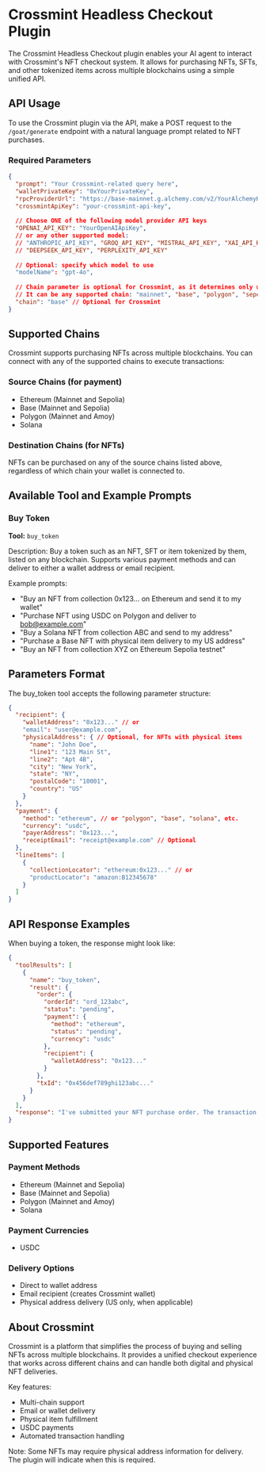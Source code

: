 # Crossmint Headless Checkout Plugin

The Crossmint Headless Checkout plugin enables your AI agent to interact with Crossmint's NFT checkout system. It allows for purchasing NFTs, SFTs, and other tokenized items across multiple blockchains using a simple unified API.

## API Usage

To use the Crossmint plugin via the API, make a POST request to the `/goat/generate` endpoint with a natural language prompt related to NFT purchases.

### Required Parameters

```json
{
  "prompt": "Your Crossmint-related query here",
  "walletPrivateKey": "0xYourPrivateKey",
  "rpcProviderUrl": "https://base-mainnet.g.alchemy.com/v2/YourAlchemyKey",
  "crossmintApiKey": "your-crossmint-api-key",
  
  // Choose ONE of the following model provider API keys
  "OPENAI_API_KEY": "YourOpenAIApiKey",
  // or any other supported model:
  // "ANTHROPIC_API_KEY", "GROQ_API_KEY", "MISTRAL_API_KEY", "XAI_API_KEY", 
  // "DEEPSEEK_API_KEY", "PERPLEXITY_API_KEY"
  
  // Optional: specify which model to use
  "modelName": "gpt-4o",
  
  // Chain parameter is optional for Crossmint, as it determines only which wallet will execute transactions
  // It can be any supported chain: "mainnet", "base", "polygon", "sepolia", etc.
  "chain": "base" // Optional for Crossmint
}
```

## Supported Chains

Crossmint supports purchasing NFTs across multiple blockchains. You can connect with any of the supported chains to execute transactions:

### Source Chains (for payment)
- Ethereum (Mainnet and Sepolia)
- Base (Mainnet and Sepolia)
- Polygon (Mainnet and Amoy)
- Solana

### Destination Chains (for NFTs)
NFTs can be purchased on any of the source chains listed above, regardless of which chain your wallet is connected to.

## Available Tool and Example Prompts

### Buy Token

**Tool:** `buy_token`

Description: Buy a token such as an NFT, SFT or item tokenized by them, listed on any blockchain. Supports various payment methods and can deliver to either a wallet address or email recipient.

Example prompts:
- "Buy an NFT from collection 0x123... on Ethereum and send it to my wallet"
- "Purchase NFT using USDC on Polygon and deliver to bob@example.com"
- "Buy a Solana NFT from collection ABC and send to my address"
- "Purchase a Base NFT with physical item delivery to my US address"
- "Buy an NFT from collection XYZ on Ethereum Sepolia testnet"

## Parameters Format

The buy_token tool accepts the following parameter structure:

```json
{
  "recipient": {
    "walletAddress": "0x123..." // or
    "email": "user@example.com",
    "physicalAddress": { // Optional, for NFTs with physical items
      "name": "John Doe",
      "line1": "123 Main St",
      "line2": "Apt 4B",
      "city": "New York",
      "state": "NY",
      "postalCode": "10001",
      "country": "US"
    }
  },
  "payment": {
    "method": "ethereum", // or "polygon", "base", "solana", etc.
    "currency": "usdc",
    "payerAddress": "0x123...",
    "receiptEmail": "receipt@example.com" // Optional
  },
  "lineItems": [
    {
      "collectionLocator": "ethereum:0x123..." // or
      "productLocator": "amazon:B12345678"
    }
  ]
}
```

## API Response Examples

When buying a token, the response might look like:

```json
{
  "toolResults": [
    {
      "name": "buy_token",
      "result": {
        "order": {
          "orderId": "ord_123abc",
          "status": "pending",
          "payment": {
            "method": "ethereum",
            "status": "pending",
            "currency": "usdc"
          },
          "recipient": {
            "walletAddress": "0x123..."
          }
        },
        "txId": "0x456def789ghi123abc..."
      }
    }
  ],
  "response": "I've submitted your NFT purchase order. The transaction has been sent with hash 0x456def789ghi123abc... Once confirmed, the NFT will be delivered to your wallet address."
}
```

## Supported Features

### Payment Methods
- Ethereum (Mainnet and Sepolia)
- Base (Mainnet and Sepolia)
- Polygon (Mainnet and Amoy)
- Solana

### Payment Currencies
- USDC

### Delivery Options
- Direct to wallet address
- Email recipient (creates Crossmint wallet)
- Physical address delivery (US only, when applicable)

## About Crossmint

Crossmint is a platform that simplifies the process of buying and selling NFTs across multiple blockchains. It provides a unified checkout experience that works across different chains and can handle both digital and physical NFT deliveries.

Key features:
- Multi-chain support
- Email or wallet delivery
- Physical item fulfillment
- USDC payments
- Automated transaction handling

Note: Some NFTs may require physical address information for delivery. The plugin will indicate when this is required. 